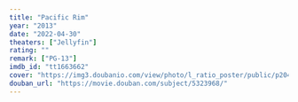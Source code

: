 ```yaml
---
title: "Pacific Rim"
year: "2013"
date: "2022-04-30"
theaters: ["Jellyfin"]
rating: ""
remark: ["PG-13"]
imdb_id: "tt1663662"
cover: "https://img3.doubanio.com/view/photo/l_ratio_poster/public/p2043625972.jpg"
douban_url: "https://movie.douban.com/subject/5323968/"
---
```

